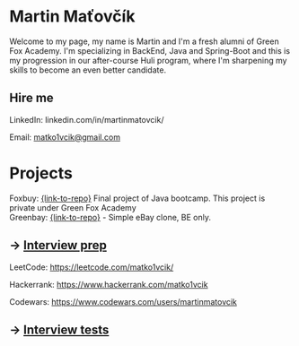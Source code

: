 # Martin Maťovčík

Welcome to my page, my name is Martin and I'm a fresh alumni of Green Fox Academy. I'm specializing in BackEnd, Java and Spring-Boot and this is my progression in our after-course Huli program, where I'm sharpening my skills to become an even better candidate.

## Hire me
LinkedIn: linkedin.com/in/martinmatovcik/

Email: matko1vcik@gmail.com

# Projects
Foxbuy: [{link-to-repo}](https://github.com/green-fox-academy/aureus-foxbuy-dd) Final project of Java bootcamp. This project is private under Green Fox Academy  
Greenbay: [{link-to-repo}](https://github.com/martinmatovcik/greenbay) - Simple eBay clone, BE only.

## &rarr; [Interview prep](https://github.com/green-fox-academy/teaching-materials/tree/master/interview)
LeetCode: https://leetcode.com/matko1vcik/

Hackerrank: https://www.hackerrank.com/matko1vcik

Codewars: https://www.codewars.com/users/martinmatovcik

## &rarr; [Interview tests](https://github.com/green-fox-academy/teaching-materials/tree/master/project-phase/tech-interview-tests)



